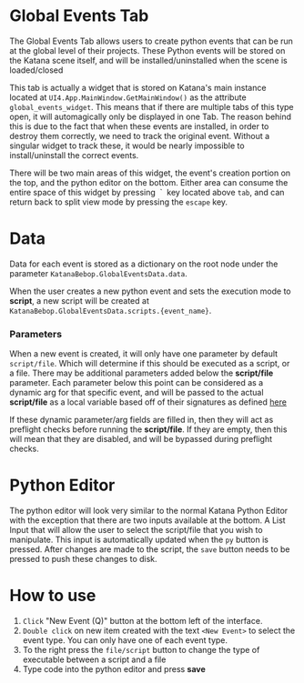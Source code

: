 # Global Events Tab
The Global Events Tab allows users to create python events that can be run at the global level
of their projects.  These Python events will be stored on the Katana scene itself, and will
be installed/uninstalled when the scene is loaded/closed

This tab is actually a widget that is stored on Katana's main instance located at 
`UI4.App.MainWindow.GetMainWindow()` as the attribute `global_events_widget`.  This means
that if there are multiple tabs of this type open, it will automagically only be displayed
in one Tab.  The reason behind this is due to the fact that when these events are installed,
in order to destroy them correctly, we need to track the original event.  Without a singular widget
to track these, it would be nearly impossible to install/uninstall the correct events.

There will be two main areas of this widget, the event's creation portion on the top, and the
python editor on the bottom.  Either area can consume the entire space of this widget by
pressing &nbsp;\`&nbsp; key located above `tab`, and can return back to split view mode
by pressing the `escape` key.

# Data
Data for each event is stored as a dictionary on the root node under the parameter 
`KatanaBebop.GlobalEventsData.data`.

When the user creates a new python event and sets the execution mode to **script**, a new script will be created at 
`KatanaBebop.GlobalEventsData.scripts.{event_name}`.

### Parameters
When a new event is created, it will only have one parameter by default `script/file`.
Which will determine if this should be executed as a script, or a file.  There  may be
additional parameters added below the **script/file** parameter.  Each parameter
below this point can be considered as a dynamic arg for that specific event, and will
be passed to the actual **script/file** as a local variable based off of their signatures
as defined [here](https://learn.foundry.com/katana/dev-guide/Scripting/CallbacksAndEvents.html)

If these dynamic parameter/arg fields are filled in, then they will act as preflight checks
before running the **script/file**.  If they are empty, then this will mean that they are
disabled, and will be bypassed during preflight checks.

# Python Editor
The python editor will look very similar to the normal Katana Python Editor with the exception
that there are two inputs available at the bottom.  A List Input that will allow the user to select
the script/file that you wish to manipulate.  This input is automatically updated when the `py` button
is pressed.  After changes are made to the script, the `save` button needs to be pressed to push these changes
to disk.

# How to use
1. `Click` "New Event (Q)" button at the bottom left of the interface.
2. `Double click` on new item created with the text `<New Event>` to select the event type.
        You can only have one of each event type.
3. To the right press the `file/script` button to change the type of executable between a script and a file
4. Type code into the python editor and press **save**
